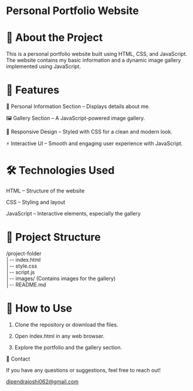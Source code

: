 #   Personal Portfolio Website

# 📝 About the Project

This is a personal portfolio website built using HTML, CSS, and JavaScript. The website contains my basic information and a dynamic image gallery implemented using JavaScript.

# 🚀 Features

📌 Personal Information Section – Displays details about me.

🖼️ Gallery Section – A JavaScript-powered image gallery.

🎨 Responsive Design – Styled with CSS for a clean and modern look.

⚡ Interactive UI – Smooth and engaging user experience with JavaScript.

# 🛠️ Technologies Used

HTML – Structure of the website

CSS – Styling and layout

JavaScript – Interactive elements, especially the gallery


# 📂 Project Structure

/project-folder  
│-- index.html  
│-- style.css  
│-- script.js  
│-- images/ (Contains images for the gallery)  
│-- README.md


# 📜 How to Use

1. Clone the repository or download the files.


2. Open index.html in any web browser.


3. Explore the portfolio and the gallery section.



📧 Contact

If you have any questions or suggestions, feel free to reach out!

dipendrajoshi062@gmail.com
